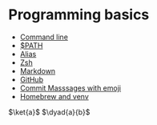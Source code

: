 # Programming basics

- [Command line](./linux.md)
- [$PATH](./path.md)
- [Alias](./alias.md)
- [Zsh](./zsh.md)
- [Markdown](./markdown.md)
- [GitHub](./github/github.md)
- [Commit Masssages with emoji](./github/commitMessage.md)
- [Homebrew and venv](./packageManager.md)


$\ket{a}$
$\dyad{a}{b}$